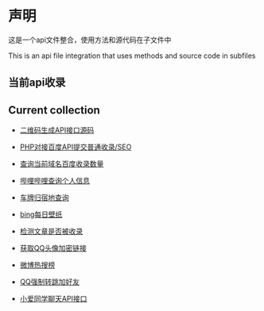 <!--
 * @Name: Handsome
 * @Date: 2019-12-24
 * @ContactMail: ax2019@aliyun.com
-->

# 声明  
这是一个api文件整合，使用方法和源代码在子文件中

This is an api file integration that uses methods and source code in subfiles

## 当前api收录
## Current collection


 - [二维码生成API接口源码](./QRapi)

 - [PHP对接百度API提交普通收录/SEO](./baiduapi-submit)

 - [查询当前域名百度收录数量](./baidusite)

 - [哔哩哔哩查询个人信息](./bilibilisite)
 
 - [车牌归宿地查询](./cheapi)

 - [bing每日壁纸](./bing)

 - [检测文章是否被收录](./baidusl)

 - [获取QQ头像加密链接](./timeqq)

 - [微博热搜榜](./weibo_hot)

 - [QQ强制转跳加好友](./qq)

 - [小爱同学聊天API接口](./xiaoai)
